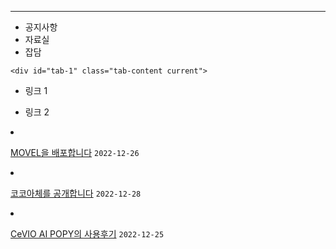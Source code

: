 ---

<div class="container2">
	<ul class="tabs">
		<li class="tab-link current" data-tab="tab-1">공지사항</li>
		<li class="tab-link" data-tab="tab-2">자료실</li>
		<li class="tab-link" data-tab="tab-3">잡담</li>
	</ul>

	<div id="tab-1" class="tab-content current">

* 링크 1
* 링크 2

	</div>
	<div id="tab-2" class="tab-content">

* [MOVEL을 배포합니다](./?p=blog/MOVEL을%20배포합니다) `2022-12-26`
* [코코아체를 공개합니다](./?p=blog/코코아체를%20공개합니다) `2022-12-28`

	</div>
	<div id="tab-3" class="tab-content">

* [CeVIO AI POPY의 사용후기](/?p=blog/CeVIO%20AI%20POPY의%20사용후기) `2022-12-25`

	</div>
</div>
